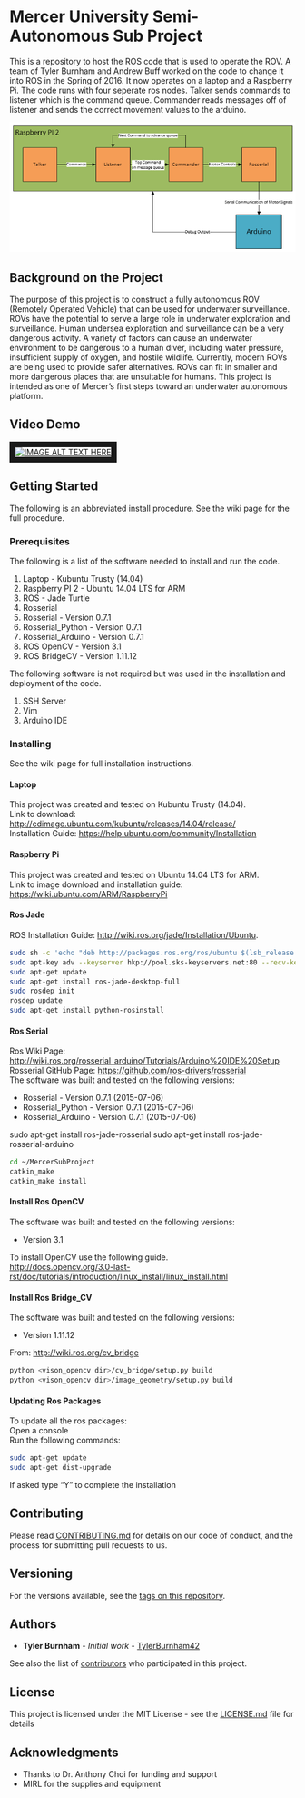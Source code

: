 # Mercer University Semi-Autonomous Sub Project 
This is a repository to host the ROS code that is used to operate the ROV. A team of Tyler Burnham and Andrew Buff worked on the code to change it into ROS in the Spring of 2016. It now operates on a laptop and a Raspberry Pi. The code runs with four seperate ros nodes. Talker sends commands to listener which is the command queue. Commander reads messages off of listener and sends the correct movement values to the arduino. 

![alt tag](/GitHub%20Resources/code_flow_example.png)



## Background on the Project
The purpose of this project is to construct a fully autonomous ROV (Remotely Operated Vehicle) that can be used for underwater surveillance. ROVs have the potential to serve a large role in underwater exploration and surveillance. Human undersea exploration and surveillance can be a very dangerous activity. A variety of factors can cause an underwater environment to be dangerous to a human diver, including water pressure, insufficient supply of oxygen, and hostile wildlife. Currently, modern ROVs are being used to provide safer alternatives. ROVs can fit in smaller and more dangerous places that are unsuitable for humans. This project is intended as one of Mercer’s first steps toward an underwater autonomous platform.

## Video Demo
<a href="http://www.youtube.com/watch?feature=player_embedded&v=oameX6irSM8
" target="_blank"><img src="http://img.youtube.com/vi/oameX6irSM8/0.jpg" 
alt="IMAGE ALT TEXT HERE" width="300" height="200" border="10" /></a>

## Getting Started
The following is an abbreviated install procedure. See the wiki page for the full procedure. 

### Prerequisites
The following is a list of the software needed to install and run the code.   
1. Laptop - Kubuntu  Trusty (14.04)  
2. Raspberry PI 2 - Ubuntu 14.04 LTS for ARM  
4. ROS - Jade Turtle  
6. Rosserial  
7. Rosserial - Version 0.7.1  
8. Rosserial_Python - Version 0.7.1  
9. Rosserial_Arduino - Version 0.7.1  
10. ROS OpenCV - Version 3.1  
11. ROS BridgeCV - Version 1.11.12  

The following software is not required but was used in the installation and deployment of the code. 
1. SSH Server
2. Vim
3. Arduino IDE

### Installing
See the wiki page for full installation instructions.  
#### Laptop
This project was created and tested on Kubuntu  Trusty (14.04).  
Link to download: http://cdimage.ubuntu.com/kubuntu/releases/14.04/release/  
Installation Guide: https://help.ubuntu.com/community/Installation  
#### Raspberry Pi
This project was created and tested on Ubuntu 14.04 LTS for ARM.  
Link to image download and installation guide: https://wiki.ubuntu.com/ARM/RaspberryPi  
#### Ros Jade
ROS Installation Guide: http://wiki.ros.org/jade/Installation/Ubuntu.   
``` bash
sudo sh -c 'echo "deb http://packages.ros.org/ros/ubuntu $(lsb_release -sc) main" > /etc/apt/sources.list.d/ros-latest.list'  
sudo apt-key adv --keyserver hkp://pool.sks-keyservers.net:80 --recv-key 0xB01FA116  
sudo apt-get update  
sudo apt-get install ros-jade-desktop-full  
sudo rosdep init  
rosdep update  
sudo apt-get install python-rosinstall  
```
#### Ros Serial
Ros Wiki Page: http://wiki.ros.org/rosserial_arduino/Tutorials/Arduino%20IDE%20Setup  
Rosserial GitHub Page: https://github.com/ros-drivers/rosserial  
The software was built and tested on the following versions:
 - Rosserial - Version 0.7.1 (2015-07-06)
 - Rosserial_Python - Version 0.7.1  (2015-07-06)
 - Rosserial_Arduino - Version 0.7.1 (2015-07-06)

sudo apt-get install ros-jade-rosserial
sudo apt-get install ros-jade-rosserial-arduino
``` bash
cd ~/MercerSubProject
catkin_make
catkin_make install
```
#### Install Ros OpenCV
The software was built and tested on the following versions:
 - Version 3.1

To install OpenCV use the following guide.  
http://docs.opencv.org/3.0-last-rst/doc/tutorials/introduction/linux_install/linux_install.html

#### Install Ros Bridge_CV
The software was built and tested on the following versions:  
 - Version 1.11.12

From: http://wiki.ros.org/cv_bridge
``` bash
python <vison_opencv dir>/cv_bridge/setup.py build
python <vison_opencv dir>/image_geometry/setup.py build
```

#### Updating Ros Packages
To update all the ros packages:  
Open a console  
Run the following commands:  
``` bash
sudo apt-get update
sudo apt-get dist-upgrade
```
If asked type “Y” to complete the installation

## Contributing

Please read [CONTRIBUTING.md](CONTRIBUTING.md) for details on our code of conduct, and the process for submitting pull requests to us.

## Versioning

For the versions available, see the [tags on this repository](https://github.com/tylerburnham42/MercerSubProject/tags). 

## Authors

* **Tyler Burnham** - *Initial work* - [TylerBurnham42](https://github.com/tylerburnham42)

See also the list of [contributors](https://github.com/tylerburnham42/MercerSubProject/contributors) who participated in this project.

## License

This project is licensed under the MIT License - see the [LICENSE.md](LICENSE.md) file for details

## Acknowledgments

* Thanks to Dr. Anthony Choi for funding and support
* MIRL for the supplies and equipment 
